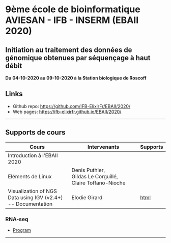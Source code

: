 
# 9ème école de bioinformatique AVIESAN - IFB - INSERM (EBAII 2020)

## Initiation au traitement des données de génomique obtenues par séquençage à haut débit

**Du 04-10-2020 au 09-10-2020 à la Station biologique de Roscoff**


## Links

- Github repo: <https://github.com/IFB-ElixirFr/EBAII/2020/>
- Web pages: <https://ifb-elixirfr.github.io/EBAII/2020/>


****

## Supports de cours


| Cours | Intervenants | Supports |
|----------------------------------|--------------|----------|
| Introduction à l'EBAII 2020 |  |  |
| Eléments de Linux | Denis Puthier, Gildas Le Corguillé, Claire Toffano-Nioche | |
| Visualization of NGS Data using IGV (v2.4+) -- Documentation | Elodie Girard | [html](IGV/IGV.html) |


### RNA-seq

- [Program](RNA-seq/)

*****
